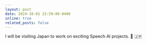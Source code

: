```yaml
---
layout: post
date: 2024-10-01 15:59:00-0400
inline: true
related_posts: false
---
```


I will be visiting Japan to work on exciting Speech AI projects. 🛫 🇯🇵
